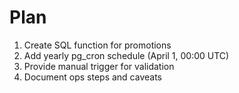 # Plan

1. Create SQL function for promotions
2. Add yearly pg_cron schedule (April 1, 00:00 UTC)
3. Provide manual trigger for validation
4. Document ops steps and caveats

